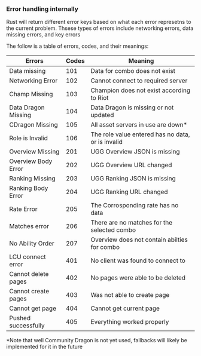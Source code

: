 ### Error handling internally

Rust will return different error keys based on what each error represetns to the current problem. Thsese types of errors include networking errors, data missing errors, and key errors

The follow is a table of errors, codes, and their meanings:

| Errors | Codes | Meaning |
|------------|-----------|-------------|
| Data missing | 101 | Data for combo does not exist |
| Networking Error | 102 | Cannot connect to required server |
| Champ Missing | 103 | Champion does not exist according to Riot |
| Data Dragon Missing | 104 | Data Dragon is missing or not updated |
| CDragon Missing | 105 | All asset servers in use are down* | 
| Role is Invalid | 106 | The role value entered has no data, or is invalid |
| Overview Missing | 201 | UGG Overview JSON is missing |
| Overview Body Error | 202 | UGG Overview URL changed | 
| Ranking Missing | 203 | UGG Ranking JSON is missing | 
| Ranking Body Error | 204 | UGG Ranking URL changed | 
| Rate Error | 205 | The Corrosponding rate has no data |
| Matches error | 206 | There are no matches for the selected combo | 
| No Ability Order | 207 | Overview does not contain abilties for combo | 
| LCU connect error | 401 | No client was found to connect to |
| Cannot delete pages | 402 | No pages were able to be deleted |
| Cannot create pages | 403 | Was not able to create page |
| Cannot get page | 404 | Cannot get current page | 
| Pushed successfully | 405 | Everything worked properly |
*Note that well Community Dragon is not yet used, fallbacks will likely be implemented for it in the future

